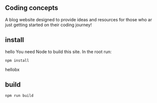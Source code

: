 ## Coding concepts

A blog website designed to provide ideas and resources for those who ar just getting started on their coding journey!

## install
hello
You need Node to build this site. In the root run:
```
npm install
```
hellobx
## build
```
npm run build
```
